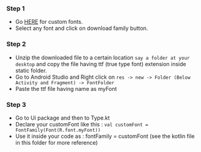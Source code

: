 ### Step 1 
- Go [HERE](https://fonts.google.com/) for custom fonts.
- Select any font and click on download family button.

### Step 2
- Unzip the downloaded file to a certain location ```say a folder at your desktop``` and copy the file having ttf (true type font) extension inside static folder.
- Go to Android Studio and Right click on ```res -> new -> Folder (Below Activity and Fragment) -> FontFolder```
- Paste the ttf file having name as myFont

### Step 3

- Go to Ui package and then to Type.kt
- Declare your customFont like this : ```val customFont = FontFamily(Font(R.font.myFont))```
- Use it inside your code as : fontFamily = customFont (see the kotlin file in this folder for more reference)
